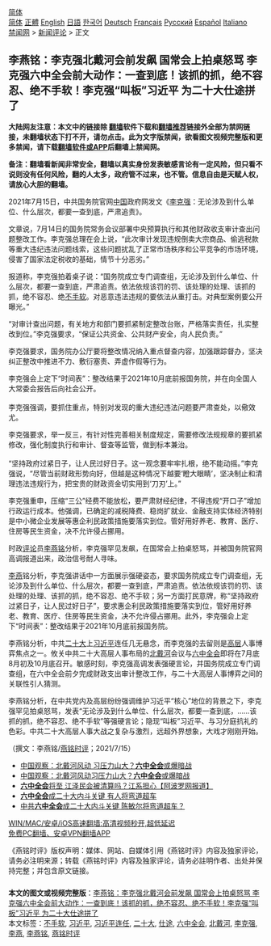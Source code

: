  <!-- 面包屑导航 --> <div class="breadcrumb"><!-- GTranslate: https://gtranslate.io/ -->  <div class="switcher notranslate">  <div class="selected">  <a href="#" onclick="return false;"> 简体</a>  </div>  <div class="option">  <a href="https://www.bannedbook.org" onclick="doGTranslate('zh-CN|zh-CN');jQuery('div.switcher div.selected a').html(jQuery(this).html());return false;" title="简体中文" class="nturl selected"> 简体</a>  <a href="https://www.bannedbook.org/zh-tw/" onclick="doGTranslate('zh-CN|zh-TW');jQuery('div.switcher div.selected a').html(jQuery(this).html());return false;" title="繁體中文" class="nturl"> 正體</a>  <a href="https://www.bannedbook.org/en/" onclick="doGTranslate('zh-CN|en');jQuery('div.switcher div.selected a').html(jQuery(this).html());return false;" title="English" class="nturl"> English</a>  <a href="https://www.bannedbook.org/ja/" onclick="doGTranslate('zh-CN|ja');jQuery('div.switcher div.selected a').html(jQuery(this).html());return false;" title="日本語" class="nturl"> 日語</a>  <a href="https://www.bannedbook.org/ko/" onclick="doGTranslate('zh-CN|ko');jQuery('div.switcher div.selected a').html(jQuery(this).html());return false;" title="한국어" class="nturl"> 한국어</a>  <a href="https://www.bannedbook.org/de/" onclick="doGTranslate('zh-CN|de');jQuery('div.switcher div.selected a').html(jQuery(this).html());return false;" title="Deutsch" class="nturl"> Deutsch</a>  <a href="https://www.bannedbook.org/fr/" onclick="doGTranslate('zh-CN|fr');jQuery('div.switcher div.selected a').html(jQuery(this).html());return false;" title="Français" class="nturl"> Français</a>  <a href="https://www.bannedbook.org/ru/" onclick="doGTranslate('zh-CN|ru');jQuery('div.switcher div.selected a').html(jQuery(this).html());return false;" title="Русский" class="nturl"> Русский</a>  <a href="https://www.bannedbook.org/es/" onclick="doGTranslate('zh-CN|es');jQuery('div.switcher div.selected a').html(jQuery(this).html());return false;" title="Español" class="nturl"> Español</a>  <a href="https://www.bannedbook.org/it/" onclick="doGTranslate('zh-CN|it');jQuery('div.switcher div.selected a').html(jQuery(this).html());return false;" title="Italiano" class="nturl"> Italiano</a>  </div>  </div>      <div class='breadcrumb-sub'><!-- Breadcrumb NavXT 6.3.0 --> <a href="https://www.bannedbook.org/" class="home">禁闻网</a> &gt; <a href="https://www.bannedbook.org/bnews/comments/" class="category">新闻评论</a> &gt; 正文</div></div><h2>李燕铭：李克强北戴河会前发飙 国常会上拍桌怒骂 李克强六中全会前大动作：一查到底！该抓的抓，绝不容忍、绝不手软！李克强“叫板”习近平 为二十大仕途拼了</h2> <p class="notice"><b>大陆网友注意：本文中的链接除 <a href="https://github.com/bannedbook/fanqiang" >翻墙</a>软件下载和<a href="https://github.com/killgcd/justmysocks/blob/master/README.md">翻墙推荐</a>链接外全部为禁网链接，未翻墙状态下打不开，请勿点击。此为文字版禁闻，欲看图文视频完整版和更多禁闻，请下载<a href="https://github.com/bannedbook/fanqiang">翻墙软件或APP</a>后翻墙上禁闻网。</p><p>备注：翻墙看新闻非常安全，翻墙以真实身份发表敏感言论有一定风险，但只看不说则没有任何风险，翻的人太多，政府管不过来，也不管。信息自由是天赋人权，请放心大胆的翻墙。</b></p>  <div class="entry"> <p></p> <p>2021年7月15日&#65292;中共国务院官网<span class='wp_keywordlink_affiliate'><a href="https://www.bannedbook.org/" title="中国" target="_blank">中国</a></span>政府网发文&#12298;<a href="https://www.bannedbook.org/bnews/tag/%e6%9d%8e%e5%85%8b%e5%bc%ba/" class="st_tag internal_tag" rel="tag" title="标签 李克强 下的日志">李克强</a>&#65306;无论涉及到什么单位&#12289;什么层次&#65292;都要一查到底&#65292;严肃追责&#12299;&#12290;</p> <p>   文章说&#65292;7月14日的国务院常务会议部署中央预算执行和其他财政收支审计查出问题整改工作&#12290;李克强总理在会上说&#65292;&#8220;此次审计发现违规倒卖大宗商品&#12289;偷逃税款等重大违纪违法问题线索&#65292;这些问题扰乱了正常市场秩序和公平竞争的市场环境&#65292;侵害了国家法定税收的基础&#65292;情节十分恶劣&#12290;&#8221;</p> <p>报道称&#65292;李克强拍着桌子说&#65306;&#8220;国务院成立专门调查组&#65292;无论涉及到什么单位&#12289;什么层次&#65292;都要一查到底&#65292;严肃追责&#12290;依法依规该罚的罚&#12289;该处理的处理&#12289;该抓的抓&#65292;绝不容忍&#12289;绝<a href="https://www.bannedbook.org/bnews/tag/%E4%B8%8D%E6%89%8B%E8%BD%AF/" class="st_tag internal_tag" rel="tag" title="标签 不手软 下的日志">不手软</a>&#12290;对恶意违法违规的要依法从重打击&#12290;对典型案例要公开曝光&#12290;&#8221;</p>  <p>&#8220;对审计查出问题&#65292;有关地方和部门要抓紧制定整改台账&#65292;严格落实责任&#65292;扎实整改到位&#12290;&#8221;李克强要求&#65292;&#8220;保证公共资金&#12289;公共财产安全&#65292;向人民负责&#12290;&#8221; </p> <p>李克强要求&#65292;国务院办公厅要将整改情况纳入重点督查内容&#65292;加强跟踪督办&#65292;坚决纠正整改中推进不力&#12289;敷衍塞责&#12289;弄虚作假等行为&#12290;</p> <p>   李克强会上定下&#8220;时间表&#8221;&#65306;整改结果于2021年10月底前报国务院&#65292;并在向全国人大常委会报告后向社会公开&#12290;<br />&nbsp;<br />李克强强调&#65292;要抓住重点&#65292;特别对发现的重大违纪违法问题要严肃查处&#65292;以儆效尤&#12290;</p> <p>李克强要求&#65292;举一反三&#65292;有针对性完善相关制度规定&#65292;需要修改法规规章的要抓紧修改&#65292;强化制度执行和审计&#12289;督查等监管&#65292;做到标本兼治&#12290;<br />&nbsp;<br />&#8220;坚持政府过紧日子&#65292;让人民过好日子&#12290;这一观念要牢牢扎根&#65292;绝不能动摇&#12290;&#8221;李克强说&#65292;&#8220;尽管当前财政形势向好&#65292;但越是这种情况下越要&#8216;瞪大眼睛&#8217;&#65292;坚决制止和清理违法违规行为&#65292;把宝贵的财政资金切实用到&#8216;刀刃&#8217;上&#12290;&#8221;</p>  <p>李克强重申&#65292;压缩&#8220;三公&#8221;经费不能放松&#65292;要严肃财经纪律&#65292;不得违规&#8220;开口子&#8221;增加行政运行成本&#12290;他强调&#65292;已确定的减税降费&#12289;稳岗扩就业&#12289;金融支持实体经济特别是中小微企业发展等惠企利民政策措施要落实到位&#12290;管好用好养老&#12289;教育&#12289;医疗&#12289;住房等民生资金&#65292;决不允许侵占挪用&#12290;</p> <p>时政<span class='wp_keywordlink_affiliate'><a href="https://www.bannedbook.org/bnews/comments/" title="新闻评论" target="_blank">评论</a></span>员<a href="https://www.bannedbook.org/bnews/tag/%e6%9d%8e%e7%87%95%e9%93%ad/" class="st_tag internal_tag" rel="tag" title="标签 李燕铭 下的日志">李燕铭</a>分析&#65292;李克强罕见发飙&#65292;在国常会上拍桌怒骂&#65292;并被国务院官网高调报道出来&#65292;政治信号耐人寻味&#12290;</p> <p><a href="https://www.bannedbook.org/bnews/tag/%e6%9d%8e%e7%87%95/" class="st_tag internal_tag" rel="tag" title="标签 李燕 下的日志">李燕</a>铭分析&#65292;李克强讲话中一方面展示强硬姿态&#65292;要求国务院成立专门调查组&#65292;无论涉及到什么单位&#12289;什么层次&#65292;都要一查到底&#65292;严肃追责&#12290;依法依规该罚的罚&#12289;该处理的处理&#12289;该抓的抓&#65292;绝不容忍&#12289;绝不手软&#65307;另一方面打民意牌&#65292;称&#8220;坚持政府过紧日子&#65292;让人民过好日子&#8221;&#65292;要求惠企利民政策措施要落实到位&#65292;管好用好养老&#12289;教育&#12289;医疗&#12289;住房等民生资金&#65292;决不允许侵占挪用&#12290;此外&#65292;李克强会上定下&#8220;时间表&#8221;&#65306;整改结果于2021年10月底前报国务院&#12290;</p> <p>李燕铭分析&#65292;中共<a href="https://www.bannedbook.org/bnews/tag/%E4%BA%8C%E5%8D%81%E5%A4%A7/" class="st_tag internal_tag" rel="tag" title="标签 二十大 下的日志">二十大</a>上<a href="https://www.bannedbook.org/bnews/tag/%e4%b9%a0%e8%bf%91%e5%b9%b3/" class="st_tag internal_tag" rel="tag" title="标签 习近平 下的日志">习近平</a>连任几无悬念&#65292;而李克强的去留则是<span class='wp_keywordlink_affiliate'><a href="https://www.bannedbook.org/bnews/ccpdope/" title="中共高层内幕" target="_blank">高层</a></span>人事博弈焦点之一&#12290;攸关中共二十大高层人事布局的<a href="https://www.bannedbook.org/bnews/tag/%E5%8C%97%E6%88%B4%E6%B2%B3/" class="st_tag internal_tag" rel="tag" title="标签 北戴河 下的日志">北戴河</a>会议与<a href="https://www.bannedbook.org/bnews/tag/%e5%85%ad%e4%b8%ad%e5%85%a8%e4%bc%9a/" class="st_tag internal_tag" rel="tag" title="标签 六中全会 下的日志">六中全会</a>即将在7月底8月初及10月底召开&#12290;敏感时刻&#65292;李克强高调发表强硬言论&#65292;并国务院成立专门调查组&#65292;在六中全会前夕完成财政支出审计整改工作&#65292;与二十大高层人事博弈之间的关联性引人猜测&#12290;</p>  <p>   李燕铭分析&#65292;在中共党内及高层纷纷强调维护习近平&#8220;核心&#8221;地位的背景之下&#65292;李克强罕见拍桌怒骂&#65292;发表&#8220;无论涉及到什么单位&#12289;什么层次&#65292;都要一查到底&#65292;&#8230;&#8230;该抓的抓&#65292;绝不容忍&#12289;绝不手软&#8221;等强硬言论&#65307;隐现&#8220;叫板&#8221;习近平&#12289;与习分庭抗礼的色彩&#12290;中共二十大高层人事大战之复杂与激烈&#65292;远超外界想象&#65292;大戏才刚刚开始&#12290;</p> <p>&#65288;撰文&#65306;李燕铭/<a href="https://www.bannedbook.org/bnews/tag/%e7%87%95%e9%93%ad%e6%97%b6%e8%af%84/" class="st_tag internal_tag" rel="tag" title="标签 燕铭时评 下的日志">燕铭时评</a>&#65307;2021/7/15&#65289;</p> <ul class='op-related-articles' title='相关阅读'> <li><a href='https://www.bannedbook.org/bnews/comments/20210714/1586780.html' target='_blank'>中国观察：北戴河风动 习压力山大？<b>六中全会</b>或爆暗战</a></li> <li><a href='https://www.bannedbook.org/bnews/cnnews/20210714/1586777.html' target='_blank'>中国观察：北戴河风动习压力山大？<b>六中全会</b>或爆暗战</a></li> <li><a href='https://www.bannedbook.org/bnews/topimagenews/20210713/1586149.html' target='_blank'><b>六中全会</b>将至 江泽民会被清算吗？江系担心【阿波罗网报道】</a></li> <li><a href='https://www.bannedbook.org/bnews/cbnews/20210612/1565280.html' target='_blank'><b>六中全会</b>成二十大内斗关键 有人将弯道超车</a></li> <li><a href='https://www.bannedbook.org/bnews/comments/20210611/1564781.html' target='_blank'>中共<b>六中全会</b>成二十大内斗关键 陈敏尔将弯道超车？</a></li> </ul> <p class="texttj"> <a href="https://github.com/bannedbook/fanqiang/wiki/V2ray%E6%9C%BA%E5%9C%BA" target="_blank">WIN/MAC/安卓/iOS高速翻墙:高清视频秒开,超低延迟</a><br/> <a href="https://github.com/bannedbook/fanqiang/wiki/%E7%A6%81%E9%97%BB%E7%BD%91%E5%AE%89%E5%8D%93%E7%BF%BB%E5%A2%99%E6%96%B0%E9%97%BBAPP" target="_blank">免费PC翻墙、安卓VPN翻墙APP</a></p><p>&#12298;燕铭时评&#12299;版权声明&#65306;媒体&#12289;网站&#12289;自媒体引用&#12298;燕铭时评&#12299;内容及独家评论&#65292;请务必注明来源&#65307;转载&#12298;燕铭时评&#12299;内容及独家评论&#65292;请务必註明作者&#12289;出处并保持完整&#65307;并包含原文链接&#12290;  </p> <a name='sharetosocial'></a>  <div style="margin-bottom:5px;padding-bottom:5px;clear:both"> <div id="archive-pix-1" class="banner-ads"> <!-- AuctionX Display platform tag START --> <div id="26318x728x90x621x_ADSLOT2" clicktrack="%%CLICK_URL_ESC%%"></div> <!-- AuctionX Display platform tag END --> </div> <div id="archive-pix-2" class="banner-ads"> <!-- AuctionX Display platform tag START --> <div id="26315x300x250x621x_ADSLOT2" clicktrack="%%CLICK_URL_ESC%%"></div> <!-- AuctionX Display platform tag END --> </div> </div>    <div id="archive-pix-1" class="banner-ads"> <!-- AuctionX Display platform tag START --> <div id="26318x728x90x621x_ADSLOT3" clicktrack="%%CLICK_URL_ESC%%"></div> <!-- AuctionX Display platform tag END --> </div> <div><b>本文的图文或视频完整版</b>：<a href='https://www.bannedbook.org/bnews/comments/20210716/1588126.html'>李燕铭：李克强北戴河会前发飙 国常会上拍桌怒骂 李克强六中全会前大动作：一查到底！该抓的抓，绝不容忍、绝不手软！李克强“叫板”习近平 为二十大仕途拼了</a></div>  </div><!--END ENTRY--> <div class="postfooter"> <div>本文标签：<a href="https://www.bannedbook.org/bnews/tag/%E4%B8%8D%E6%89%8B%E8%BD%AF/" rel="tag">不手软</a>, <a href="https://www.bannedbook.org/bnews/tag/%e4%b9%a0%e8%bf%91%e5%b9%b3/" rel="tag">习近平</a>, <a href="https://www.bannedbook.org/bnews/tag/%e4%b9%a0%e8%bf%91%e5%b9%b3%e8%bf%9e%e4%bb%bb/" rel="tag">习近平连任</a>, <a href="https://www.bannedbook.org/bnews/tag/%E4%BA%8C%E5%8D%81%E5%A4%A7/" rel="tag">二十大</a>, <a href="https://www.bannedbook.org/bnews/tag/%E4%BB%95%E9%80%94/" rel="tag">仕途</a>, <a href="https://www.bannedbook.org/bnews/tag/%e5%85%ad%e4%b8%ad%e5%85%a8%e4%bc%9a/" rel="tag">六中全会</a>, <a href="https://www.bannedbook.org/bnews/tag/%E5%8C%97%E6%88%B4%E6%B2%B3/" rel="tag">北戴河</a>, <a href="https://www.bannedbook.org/bnews/tag/%e6%9d%8e%e5%85%8b%e5%bc%ba/" rel="tag">李克强</a>, <a href="https://www.bannedbook.org/bnews/tag/%e6%9d%8e%e7%87%95/" rel="tag">李燕</a>, <a href="https://www.bannedbook.org/bnews/tag/%e6%9d%8e%e7%87%95%e9%93%ad/" rel="tag">李燕铭</a>, <a href="https://www.bannedbook.org/bnews/tag/%e7%87%95%e9%93%ad%e6%97%b6%e8%af%84/" rel="tag">燕铭时评</a></div>  </div><!--END POSTFOOTER--> 
